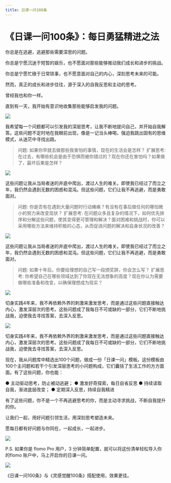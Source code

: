 ```yaml
---
title: 日课一问100条
---
```



# 《日课一问100条》：每日勇猛精进之法

你总是在逃避，逃避那些需要深思的问题。

你总是宁愿沉迷于短暂的娱乐，也不愿面对那些能够推动我们成长和进步的挑战。

你总是宁愿忙碌于日常琐事，也不愿意面对自己的内心，深刻思考未来的可能。

然而，真正的成长和进步往往，源于深入的自我反思和主动的思考。

曾经我也和你一样。

直到有一天，我开始有意识地收集那些能够启发我的问题。

![](/images/100question5.png)

我希望每一个问题都可以引发我的深层思考，让我不断地提问自己，并开始自我解答。这些问题不定时地在我眼前出现，像是一记当头棒喝，强迫我跳出固有的思维模式，从迷茫中寻找出路。

> 问题: 如果你早就去做那些我害怕的事情，现在的生活会是怎样？
> 扩展思考: 在过去，有哪些机会是由于恐惧而被你错过的？现在你还在害怕吗？如果做了，最坏后果是怎样？


![](/images/100question4.png)

这些问题让我从当局者迷的井底中爬出，渡过人生的难关。即使我已经过了而立之年，我仍然会遇到无数的困惑和混沌。但这些问题，它们让我不再逃避，而是勇敢面对。

> 问题: 你是否有在遇到大量问题时行动瘫痪？有没有在事后做任何的哪怕微小的努力来改变现状？
> 扩展思考: 在问题众多且复杂的情况下，如何优先排序和分解这些问题，使其变得更可管理和解决？面对困难和挑战时，你可以采用哪些方法来维持积极的心态，从而促进问题的解决和自身状况的改善？


![](/images/100question8.png)

这些问题让我从当局者迷的井底中爬出，渡过人生的难关。即使我已经过了而立之年，我仍然会遇到无数的困惑和混沌。但这些问题，它们让我不再逃避，而是勇敢面对。

> 问题: 如果十年后，你要给理想的自己写一段颁奖辞，你会怎么写？
> 扩展思考: 你希望自己在哪些领域达到了你现在无法想象的高度？现在你认为需要做哪些准备和改变，以确保理想成为现实？


![](/images/100question7.png)

切身实践4年来，我不再依赖外界的刺激来激发思考，而是通过这些问题直接触达内心，激发深层次的思考。这些问题成了我每日不可或缺的一部分，它们不断地挑战我，迫使我去寻找答案，去深入反思。

![](/images/100question9.jpg)

切身实践4年来，我不再依赖外界的刺激来激发思考，而是通过这些问题直接触达内心，激发深层次的思考。这些问题成了我每日不可或缺的一部分，它们不断地挑战我，迫使我去寻找答案，去深入反思。



现在，我从问题库中精选出100个问题，做成一份「日课一问」模板。这份模板由100个主问题和若干个引发深层思考的小问题构成，它们囊括了生活工作的方方面面。有了这些问题，你也能：

● 主动驱动思考，防止被动逃避；
● 激发好奇探索，每日自省反思
● 持续读取自我，渐进底层改变；
● 定期深入反思，持续自我精进

有了这些问题，你不是一个不再逃避思考的你，而是主动寻求挑战，不断自我提升的你。

让我们一起，用好问题引领生活，用深刻思考塑造未来。

愿每日都有好问题与你同在，一起成长，一起进步。

![](/images/100question6.jpg)

P.S. 如果你是 flomo Pro 用户，3 分钟简单配置，就可以将这份清单轻松导入你的flomo 账户中，马上开启你的日课一问。

![](/images/100question1.png)

《日课一问100条》与《灵感觉醒100条》搭配使用，效果更佳。













